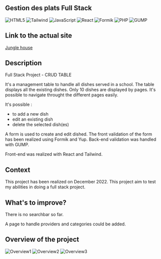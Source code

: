 ## Gestion des plats Full Stack

![HTML5](https://img.shields.io/badge/HTML5-red)
![Tailwind](https://img.shields.io/badge/-Tailwind-yellow)
![JavaScript](https://img.shields.io/badge/JavaScript-green)
![React](https://img.shields.io/badge/-React-blue)
![Formik](https://img.shields.io/badge/-Formik-purple)
![PHP](https://img.shields.io/badge/-PHP-pink)
![GUMP](https://img.shields.io/badge/-GUMP-beige)


## Link to the actual site
[Jungle house](https://junglehouse-project.netlify.app/)

## Description
Full Stack Project - CRUD TABLE

It's a management table to handle all dishes served in a school.
The table displays all the existing dishes. Only 10 dishes are displayed by pages. It's possible to navigate throught the different pages easily.

It's possible :
- to add a new dish
- edit an existing dish
- delete the selected dish(es)

A form is used to create and edit dished. The front validation of the form has been realized using Formik and Yup.
Back-end validation was handled with GUMP.

Front-end was realized with React and Tailwind.

## Context
This project has been realized on December 2022. This project aim to test my abilities in doing a full stack project.

## What's to improve?
There is no searchbar so far. 

A page to handle providers and categories could be added.


## Overview of the project
![Overview1](public/assets/images/overview1.png)
![Overview2](public/assets/images/overview2.png)
![Overview3](public/assets/images/overview3.png)
